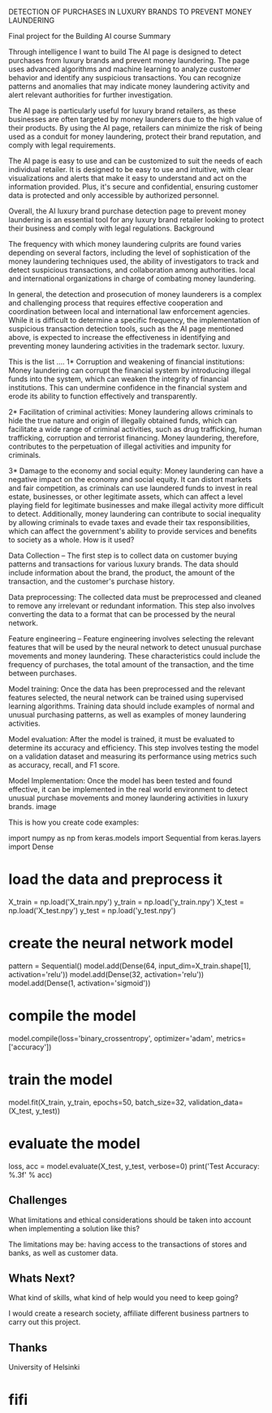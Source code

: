 DETECTION OF PURCHASES IN LUXURY BRANDS TO PREVENT MONEY LAUNDERING

Final project for the Building AI course
Summary

Through intelligence I want to build The AI page is designed to detect purchases from luxury brands and prevent money laundering. The page uses advanced algorithms and machine learning to analyze customer behavior and identify any suspicious transactions. You can recognize patterns and anomalies that may indicate money laundering activity and alert relevant authorities for further investigation.

The AI page is particularly useful for luxury brand retailers, as these businesses are often targeted by money launderers due to the high value of their products. By using the AI page, retailers can minimize the risk of being used as a conduit for money laundering, protect their brand reputation, and comply with legal requirements.

The AI page is easy to use and can be customized to suit the needs of each individual retailer. It is designed to be easy to use and intuitive, with clear visualizations and alerts that make it easy to understand and act on the information provided. Plus, it's secure and confidential, ensuring customer data is protected and only accessible by authorized personnel.

Overall, the AI luxury brand purchase detection page to prevent money laundering is an essential tool for any luxury brand retailer looking to protect their business and comply with legal regulations.
Background

The frequency with which money laundering culprits are found varies depending on several factors, including the level of sophistication of the money laundering techniques used, the ability of investigators to track and detect suspicious transactions, and collaboration among authorities. local and international organizations in charge of combating money laundering.

In general, the detection and prosecution of money launderers is a complex and challenging process that requires effective cooperation and coordination between local and international law enforcement agencies. While it is difficult to determine a specific frequency, the implementation of suspicious transaction detection tools, such as the AI page mentioned above, is expected to increase the effectiveness in identifying and preventing money laundering activities in the trademark sector. luxury.

This is the list .... 1* Corruption and weakening of financial institutions: Money laundering can corrupt the financial system by introducing illegal funds into the system, which can weaken the integrity of financial institutions. This can undermine confidence in the financial system and erode its ability to function effectively and transparently.

2* Facilitation of criminal activities: Money laundering allows criminals to hide the true nature and origin of illegally obtained funds, which can facilitate a wide range of criminal activities, such as drug trafficking, human trafficking, corruption and terrorist financing. Money laundering, therefore, contributes to the perpetuation of illegal activities and impunity for criminals.

3* Damage to the economy and social equity: Money laundering can have a negative impact on the economy and social equity. It can distort markets and fair competition, as criminals can use laundered funds to invest in real estate, businesses, or other legitimate assets, which can affect a level playing field for legitimate businesses and make illegal activity more difficult to detect. Additionally, money laundering can contribute to social inequality by allowing criminals to evade taxes and evade their tax responsibilities, which can affect the government's ability to provide services and benefits to society as a whole.
How is it used?

Data Collection – The first step is to collect data on customer buying patterns and transactions for various luxury brands. The data should include information about the brand, the product, the amount of the transaction, and the customer's purchase history.

Data preprocessing: The collected data must be preprocessed and cleaned to remove any irrelevant or redundant information. This step also involves converting the data to a format that can be processed by the neural network.

Feature engineering – Feature engineering involves selecting the relevant features that will be used by the neural network to detect unusual purchase movements and money laundering. These characteristics could include the frequency of purchases, the total amount of the transaction, and the time between purchases.

Model training: Once the data has been preprocessed and the relevant features selected, the neural network can be trained using supervised learning algorithms. Training data should include examples of normal and unusual purchasing patterns, as well as examples of money laundering activities.

Model evaluation: After the model is trained, it must be evaluated to determine its accuracy and efficiency. This step involves testing the model on a validation dataset and measuring its performance using metrics such as accuracy, recall, and F1 score.

Model Implementation: Once the model has been tested and found effective, it can be implemented in the real world environment to detect unusual purchase movements and money laundering activities in luxury brands. image

This is how you create code examples:

import numpy as np
from keras.models import Sequential
from keras.layers import Dense

# load the data and preprocess it
X_train = np.load('X_train.npy')
y_train = np.load('y_train.npy')
X_test = np.load('X_test.npy')
y_test = np.load('y_test.npy')

# create the neural network model
pattern = Sequential()
model.add(Dense(64, input_dim=X_train.shape[1], activation='relu'))
model.add(Dense(32, activation='relu'))
model.add(Dense(1, activation='sigmoid'))

# compile the model
model.compile(loss='binary_crossentropy', optimizer='adam', metrics=['accuracy'])

# train the model
model.fit(X_train, y_train, epochs=50, batch_size=32, validation_data=(X_test, y_test))

# evaluate the model
loss, acc = model.evaluate(X_test, y_test, verbose=0)
print('Test Accuracy: %.3f' % acc)



## Challenges

What limitations and ethical considerations should be taken into account when implementing a solution like this?

The limitations may be: having access to the transactions of stores and banks, as well as customer data.

## Whats Next?

What kind of skills, what kind of help would you need to keep going?

I would create a research society, affiliate different business partners to carry out this project.




## Thanks

University of Helsinki
# fifi
